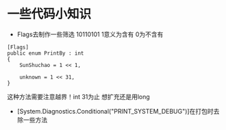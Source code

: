 # 一些代码小知识

* Flags去制作一些筛选 10110101 1意义为含有 0为不含有

```
[Flags]
public enum PrintBy : int
{
    SunShuchao = 1 << 1,
    
    unknown = 1 << 31,
}
```

这种方法需要注意越界！int 31为止  想扩充还是用long

* [System.Diagnostics.Conditional("PRINT_SYSTEM_DEBUG")]在打包时去除一些方法